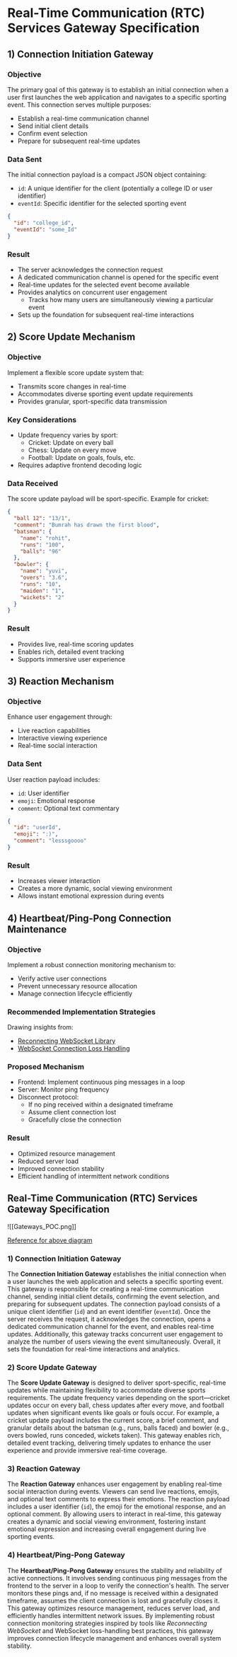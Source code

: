 # Real-Time Communication (RTC) Services Gateway Specification
## 1) Connection Initiation Gateway

### Objective
The primary goal of this gateway is to establish an initial connection when a user first launches the web application and navigates to a specific sporting event. This connection serves multiple purposes:
- Establish a real-time communication channel
- Send initial client details
- Confirm event selection
- Prepare for subsequent real-time updates

### Data Sent
The initial connection payload is a compact JSON object containing:
- `id`: A unique identifier for the client (potentially a college ID or user identifier)
- `eventId`: Specific identifier for the selected sporting event

```json
{
  "id": "college_id", 
  "eventId": "some_Id"
}
```

### Result
- The server acknowledges the connection request
- A dedicated communication channel is opened for the specific event
- Real-time updates for the selected event become available
- Provides analytics on concurrent user engagement
  - Tracks how many users are simultaneously viewing a particular event
- Sets up the foundation for subsequent real-time interactions

## 2) Score Update Mechanism

### Objective
Implement a flexible score update system that:
- Transmits score changes in real-time
- Accommodates diverse sporting event update requirements
- Provides granular, sport-specific data transmission

### Key Considerations
- Update frequency varies by sport:
  - Cricket: Update on every ball
  - Chess: Update on every move
  - Football: Update on goals, fouls, etc.
- Requires adaptive frontend decoding logic

### Data Received
The score update payload will be sport-specific. Example for cricket:

```json
{
  "ball 12": "13/1",
  "comment": "Bumrah has drawn the first blood",
  "batsman": {
    "name": "rohit",
    "runs": "100",
    "balls": "96"
  },
  "bowler": {
    "name": "yuvi",
    "overs": "3.6",
    "runs": "10",
    "maiden": "1",
    "wickets": "2"
  }
}
```

### Result
- Provides live, real-time scoring updates
- Enables rich, detailed event tracking
- Supports immersive user experience

## 3) Reaction Mechanism

### Objective
Enhance user engagement through:
- Live reaction capabilities
- Interactive viewing experience
- Real-time social interaction

### Data Sent
User reaction payload includes:
- `id`: User identifier
- `emoji`: Emotional response
- `comment`: Optional text commentary

```json
{
  "id": "userId",
  "emoji": ":)",
  "comment": "lesssgoooo"
}
```

### Result
- Increases viewer interaction
- Creates a more dynamic, social viewing environment
- Allows instant emotional expression during events

## 4) Heartbeat/Ping-Pong Connection Maintenance

### Objective
Implement a robust connection monitoring mechanism to:
- Verify active user connections
- Prevent unnecessary resource allocation
- Manage connection lifecycle efficiently

### Recommended Implementation Strategies
Drawing insights from:
- [Reconnecting WebSocket Library](https://github.com/joewalnes/reconnecting-websocket)
- [WebSocket Connection Loss Handling](https://stackoverflow.com/questions/26971026/handling-connection-loss-with-websockets)

### Proposed Mechanism
- Frontend: Implement continuous ping messages in a loop
- Server: Monitor ping frequency
- Disconnect protocol:
  - If no ping received within a designated timeframe
  - Assume client connection lost
  - Gracefully close the connection

### Result
- Optimized resource management
- Reduced server load
- Improved connection stability
- Efficient handling of intermittent network conditions
## Real-Time Communication (RTC) Services Gateway Specification

![[Gateways_POC.png]]

[Reference for above diagram](https://youtu.be/exSwQtMxGd4?si=Po0HfmScV2sWFTK2&t=1764) 

### 1) Connection Initiation Gateway

The **Connection Initiation Gateway** establishes the initial connection when a user launches the web application and selects a specific sporting event. This gateway is responsible for creating a real-time communication channel, sending initial client details, confirming the event selection, and preparing for subsequent updates. The connection payload consists of a unique client identifier (`id`) and an event identifier (`eventId`). Once the server receives the request, it acknowledges the connection, opens a dedicated communication channel for the event, and enables real-time updates. Additionally, this gateway tracks concurrent user engagement to analyze the number of users viewing the event simultaneously. Overall, it sets the foundation for real-time interactions and analytics.

### 2) Score Update Gateway

The **Score Update Gateway** is designed to deliver sport-specific, real-time updates while maintaining flexibility to accommodate diverse sports requirements. The update frequency varies depending on the sport—cricket updates occur on every ball, chess updates after every move, and football updates when significant events like goals or fouls occur. For example, a cricket update payload includes the current score, a brief comment, and granular details about the batsman (e.g., runs, balls faced) and bowler (e.g., overs bowled, runs conceded, wickets taken). This gateway enables rich, detailed event tracking, delivering timely updates to enhance the user experience and provide immersive real-time coverage.

### 3) Reaction Gateway

The **Reaction Gateway** enhances user engagement by enabling real-time social interaction during events. Viewers can send live reactions, emojis, and optional text comments to express their emotions. The reaction payload includes a user identifier (`id`), the emoji for the emotional response, and an optional comment. By allowing users to interact in real-time, this gateway creates a dynamic and social viewing environment, fostering instant emotional expression and increasing overall engagement during live sporting events.

### 4) Heartbeat/Ping-Pong Gateway

The **Heartbeat/Ping-Pong Gateway** ensures the stability and reliability of active connections. It involves sending continuous ping messages from the frontend to the server in a loop to verify the connection's health. The server monitors these pings and, if no message is received within a designated timeframe, assumes the client connection is lost and gracefully closes it. This gateway optimizes resource management, reduces server load, and efficiently handles intermittent network issues. By implementing robust connection monitoring strategies inspired by tools like _Reconnecting WebSocket_ and WebSocket loss-handling best practices, this gateway improves connection lifecycle management and enhances overall system stability.